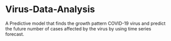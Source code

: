 # Virus-Data-Analysis
A Predictive model that finds the growth pattern COVID-19 virus and predict the future number of cases affected by the virus by using time series forecast.
